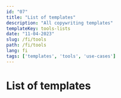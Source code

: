 ```yaml
---
id: "07"
title: "List of templates"
description: "All copywriting templates"
templateKey: tools-lists
date: "11-04-2023"
slug: /fi/tools
path: /fi/tools
lang: fi
tags: ['templates', 'tools', 'use-cases']
---
```

# List of templates
